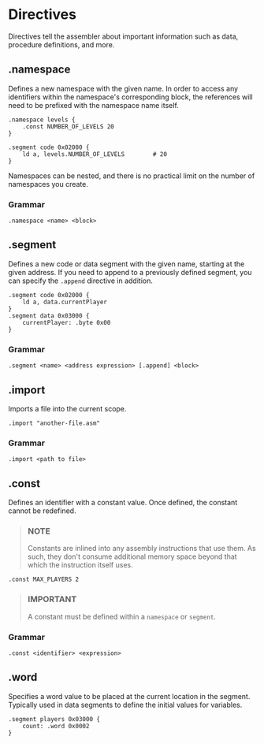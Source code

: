 # Directives

Directives tell the assembler about important information such as data, procedure definitions, and more.

## .namespace

Defines a new namespace with the given name. In order to access any identifiers within the namespace's corresponding block, the references will need to be prefixed with the namespace name itself.

```text
.namespace levels {
    .const NUMBER_OF_LEVELS 20
}

.segment code 0x02000 {
    ld a, levels.NUMBER_OF_LEVELS        # 20
}
```

Namespaces can be nested, and there is no practical limit on the number of namespaces you create.

### Grammar

```text
.namespace <name> <block>
```

## .segment

Defines a new code or data segment with the given name, starting at the given address. If you need to append to a previously defined segment, you can specify the `.append` directive in addition.

```text
.segment code 0x02000 {
    ld a, data.currentPlayer
}
.segment data 0x03000 {
    currentPlayer: .byte 0x00
}
```

### Grammar

```text
.segment <name> <address expression> [.append] <block>
```

## .import

Imports a file into the current scope.

```text
.import "another-file.asm"
```

### Grammar

```text
.import <path to file>
```

## .const

Defines an identifier with a constant value. Once defined, the constant cannot be redefined.

> ### NOTE
>
> Constants are inlined into any assembly instructions that use them. As such, they don't consume additional memory space beyond that which the instruction itself uses.

```text
.const MAX_PLAYERS 2
```

> ### IMPORTANT
>
> A constant must be defined within a `namespace` or `segment`.

### Grammar

```text
.const <identifier> <expression>
```

## .word

Specifies a word value to be placed at the current location in the segment. Typically used in data segments to define the initial values for variables.

```text
.segment players 0x03000 {
    count: .word 0x0002
}
```

